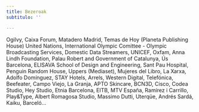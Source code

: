 ```yaml
---
title: Bezeroak
subtitulo: ''

---
```

Ogilvy, Caixa Forum, Matadero Madrid, Temas de Hoy (Planeta Publishing House) United Nations, International Olympic Comittee - Olympic Broadcasting Services, Domestic Data Streamers, UNICEF, Oxfam, Anna Lindh Foundation, Palau Robert and Government of Catalunya, Ús Barcelona, ELISAVA School of Design and Engineering, Sant Pau Hospital, Penguin Random House, Uppers (Mediaset), Mujeres del Libro, La Xarxa, Adolfo Domínguez, STAY Hotels, Arrels, Western Digital, Telefónica, Beefeater, Campo Viejo, La Granja, APTO Skincare, BCN3D, Cisco, Codea Studio, Hey Studio, Etnia Barcelona, EITB, MTV España, Ramírez i Carrillo, Play&Type, Albert Romagosa Studio, Massimo Dutti, Uterqüe, Andrés Sardá, Kaiku, Barceló...